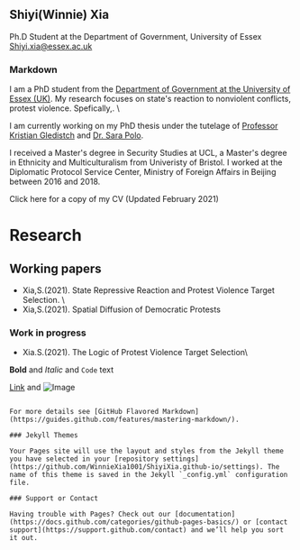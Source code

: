 ## Shiyi(Winnie) Xia
Ph.D Student at the Department of Government, University of Essex \
Shiyi.xia@essex.ac.uk \
[](https://twitter.com/home)

### Markdown

I am a PhD student from the [Department of Government at the University of Essex (UK)](https://www.essex.ac.uk/departments/government). My research focuses on state's reaction to nonviolent conflicts, protest violence. Spefically,. \

I am currently working on my PhD thesis under the tutelage of [Professor Kristian Gledistch](https://scholar.google.co.uk/citations?hl=en&user=1BbBGWAAAAAJ&view_op=list_works&sortby=pubdate) and [Dr. Sara Polo](https://scholar.google.co.uk/citations?hl=en&user=Awc_N94AAAAJ).

I received a Master's degree in Security Studies at UCL, a Master's degree in Ethnicity and Multiculturalism from Univeristy of Bristol. I worked at the Diplomatic Protocol Service Center, Ministry of Foreign Affairs in Beijing between 2016 and 2018. 

Click here for a copy of my CV (Updated February 2021)

# Research
## Working papers
- Xia,S.(2021). State Repressive Reaction and Protest Violence Target Selection. \
- Xia,S.(2021). Spatial Diffusion of Democratic Protests
### Work in progress
- Xia.S.(2021). The Logic of Protest Violence Target Selection\


**Bold** and _Italic_ and `Code` text

[Link](url) and ![Image](src)
```

For more details see [GitHub Flavored Markdown](https://guides.github.com/features/mastering-markdown/).

### Jekyll Themes

Your Pages site will use the layout and styles from the Jekyll theme you have selected in your [repository settings](https://github.com/WinnieXia1001/ShiyiXia.github-io/settings). The name of this theme is saved in the Jekyll `_config.yml` configuration file.

### Support or Contact

Having trouble with Pages? Check out our [documentation](https://docs.github.com/categories/github-pages-basics/) or [contact support](https://support.github.com/contact) and we’ll help you sort it out.
